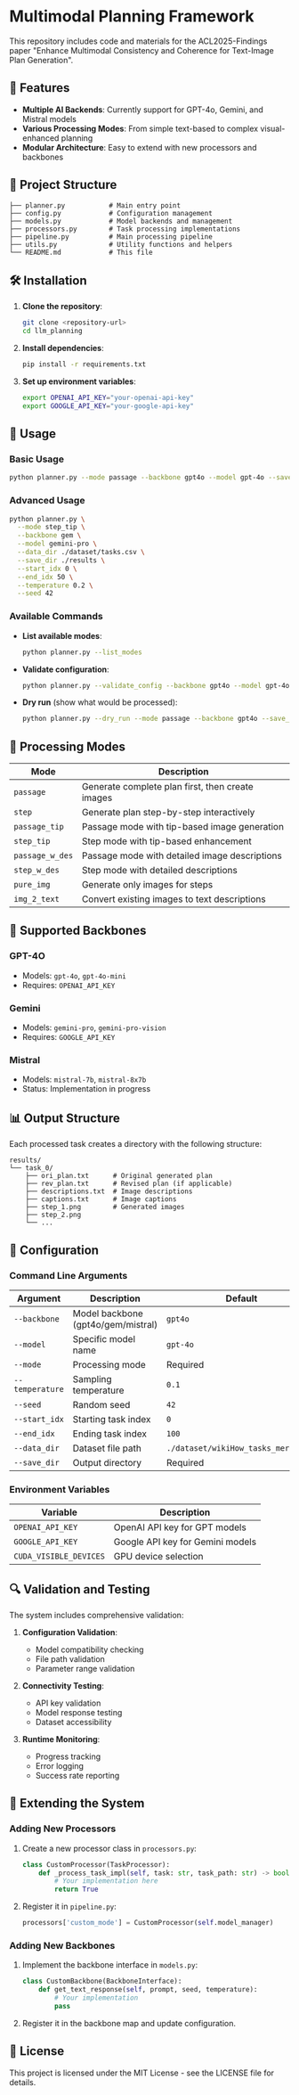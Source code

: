 # Multimodal Planning Framework

This repository includes code and materials for the ACL2025-Findings paper "Enhance Multimodal Consistency and Coherence for Text-Image Plan Generation".

## 🚀 Features

- **Multiple AI Backends**: Currently support for GPT-4o, Gemini, and Mistral models
- **Various Processing Modes**: From simple text-based to complex visual-enhanced planning
- **Modular Architecture**: Easy to extend with new processors and backbones

## 📁 Project Structure

```
├── planner.py           # Main entry point
├── config.py            # Configuration management
├── models.py            # Model backends and management
├── processors.py        # Task processing implementations
├── pipeline.py          # Main processing pipeline
├── utils.py             # Utility functions and helpers
└── README.md            # This file
```

## 🛠️ Installation

1. **Clone the repository**:
   ```bash
   git clone <repository-url>
   cd llm_planning
   ```

2. **Install dependencies**:
   ```bash
   pip install -r requirements.txt
   ```

3. **Set up environment variables**:
   ```bash
   export OPENAI_API_KEY="your-openai-api-key"
   export GOOGLE_API_KEY="your-google-api-key"
   ```

## 🚀 Usage

### Basic Usage

```bash
python planner.py --mode passage --backbone gpt4o --model gpt-4o --save_dir ./results
```

### Advanced Usage

```bash
python planner.py \
  --mode step_tip \
  --backbone gem \
  --model gemini-pro \
  --data_dir ./dataset/tasks.csv \
  --save_dir ./results \
  --start_idx 0 \
  --end_idx 50 \
  --temperature 0.2 \
  --seed 42
```

### Available Commands

- **List available modes**:
  ```bash
  python planner.py --list_modes
  ```

- **Validate configuration**:
  ```bash
  python planner.py --validate_config --backbone gpt4o --model gpt-4o --save_dir ./test
  ```

- **Dry run** (show what would be processed):
  ```bash
  python planner.py --dry_run --mode passage --backbone gpt4o --save_dir ./results
  ```

## 🎯 Processing Modes

| Mode | Description |
|------|-------------|
| `passage` | Generate complete plan first, then create images |
| `step` | Generate plan step-by-step interactively |
| `passage_tip` | Passage mode with tip-based image generation |
| `step_tip` | Step mode with tip-based enhancement |
| `passage_w_des` | Passage mode with detailed image descriptions |
| `step_w_des` | Step mode with detailed descriptions |
| `pure_img` | Generate only images for steps |
| `img_2_text` | Convert existing images to text descriptions |

## 🤖 Supported Backbones

### GPT-4O
- Models: `gpt-4o`, `gpt-4o-mini`
- Requires: `OPENAI_API_KEY`

### Gemini
- Models: `gemini-pro`, `gemini-pro-vision`
- Requires: `GOOGLE_API_KEY`

### Mistral
- Models: `mistral-7b`, `mistral-8x7b`
- Status: Implementation in progress

## 📊 Output Structure

Each processed task creates a directory with the following structure:

```
results/
└── task_0/
    ├── ori_plan.txt      # Original generated plan
    ├── rev_plan.txt      # Revised plan (if applicable)
    ├── descriptions.txt  # Image descriptions
    ├── captions.txt      # Image captions
    ├── step_1.png        # Generated images
    ├── step_2.png
    └── ...
```

## 🔧 Configuration

### Command Line Arguments

| Argument | Description | Default |
|----------|-------------|---------|
| `--backbone` | Model backbone (gpt4o/gem/mistral) | `gpt4o` |
| `--model` | Specific model name | `gpt-4o` |
| `--mode` | Processing mode | Required |
| `--temperature` | Sampling temperature | `0.1` |
| `--seed` | Random seed | `42` |
| `--start_idx` | Starting task index | `0` |
| `--end_idx` | Ending task index | `100` |
| `--data_dir` | Dataset file path | `./dataset/wikiHow_tasks_merge.csv` |
| `--save_dir` | Output directory | Required |

### Environment Variables

| Variable | Description |
|----------|-------------|
| `OPENAI_API_KEY` | OpenAI API key for GPT models |
| `GOOGLE_API_KEY` | Google API key for Gemini models |
| `CUDA_VISIBLE_DEVICES` | GPU device selection |

## 🔍 Validation and Testing

The system includes comprehensive validation:

1. **Configuration Validation**:
   - Model compatibility checking
   - File path validation
   - Parameter range validation

2. **Connectivity Testing**:
   - API key validation
   - Model response testing
   - Dataset accessibility

3. **Runtime Monitoring**:
   - Progress tracking
   - Error logging
   - Success rate reporting


## 🚧 Extending the System

### Adding New Processors

1. Create a new processor class in `processors.py`:
   ```python
   class CustomProcessor(TaskProcessor):
       def _process_task_impl(self, task: str, task_path: str) -> bool:
           # Your implementation here
           return True
   ```

2. Register it in `pipeline.py`:
   ```python
   processors['custom_mode'] = CustomProcessor(self.model_manager)
   ```

### Adding New Backbones

1. Implement the backbone interface in `models.py`:
   ```python
   class CustomBackbone(BackboneInterface):
       def get_text_response(self, prompt, seed, temperature):
           # Your implementation
           pass
   ```

2. Register it in the backbone map and update configuration.

## 📄 License

This project is licensed under the MIT License - see the LICENSE file for details.
